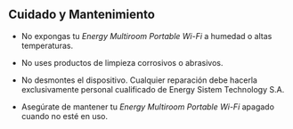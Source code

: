## Cuidado y Mantenimiento

* No expongas tu *Energy Multiroom Portable Wi-Fi* a humedad o altas temperaturas.

* No uses productos de limpieza corrosivos o abrasivos.

* No desmontes el dispositivo. Cualquier reparación debe hacerla exclusivamente personal cualificado de Energy Sistem Technology S.A.

* Asegúrate de mantener tu *Energy Multiroom Portable Wi-Fi* apagado cuando no esté en uso.
